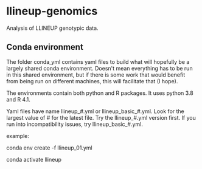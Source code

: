 
# llineup-genomics
Analysis of LLINEUP genotypic data.

## Conda environment
The folder conda_yml contains yaml files to build what will hopefully be a largely shared conda environment. Doesn't mean everything has to be run in this shared environment, but if there is some work that would benefit from being run on different machines, this will facilitate that (I hope). 

The environments contain both python and R packages. It uses python 3.8 and R 4.1.

Yaml files have name llineup_\#.yml or llineup_basic_\#.yml. Look for the largest value of \# for the latest file. Try the llineup_\#.yml version first. If you run into incompatibility issues, try llineup_basic_\#.yml.

example:

conda env create -f llineup_01.yml

conda activate llineup

